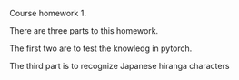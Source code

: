 Course homework 1.

There are three parts to this homework.

The first two are to test the knowledg in pytorch.

The third part is to recognize Japanese hiranga characters
